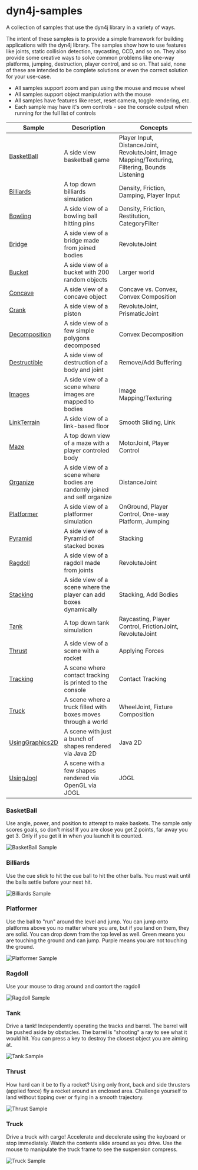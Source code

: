 # dyn4j-samples
A collection of samples that use the dyn4j library in a variety of ways.

The intent of these samples is to provide a simple framework for building applications with the dyn4j library. The samples show how to use features like joints, static collision detection, raycasting, CCD, and so on. They also provide some creative ways to solve common problems like one-way platforms, jumping, destruction, player control, and so on. That said, none of these are intended to be complete solutions or even the correct solution for your use-case.

* All samples support zoom and pan using the mouse and mouse wheel
* All samples support object manipulation with the mouse
* All samples have features like reset, reset camera, toggle rendering, etc.
* Each sample may have it's own controls - see the console output when running for the full list of controls

| Sample | Description | Concepts |
| --- | --- | --- |
| [BasketBall](https://github.com/dyn4j/dyn4j-samples/tree/master/src/main/java/org/dyn4j/samples/BasketBall.java) | A side view basketball game | Player Input, DistanceJoint, RevoluteJoint, Image Mapping/Texturing, Filtering, Bounds Listening |
| [Billiards](https://github.com/dyn4j/dyn4j-samples/tree/master/src/main/java/org/dyn4j/samples/Billiards.java) | A top down billiards simulation | Density, Friction, Damping, Player Input |
| [Bowling](https://github.com/dyn4j/dyn4j-samples/tree/master/src/main/java/org/dyn4j/samples/Bowling.java) | A side view of a bowling ball hitting pins | Density, Friction, Restitution, CategoryFilter |
| [Bridge](https://github.com/dyn4j/dyn4j-samples/tree/master/src/main/java/org/dyn4j/samples/Bridge.java) | A side view of a bridge made from joined bodies | RevoluteJoint |
| [Bucket](https://github.com/dyn4j/dyn4j-samples/tree/master/src/main/java/org/dyn4j/samples/Bucket.java) | A side view of a bucket with 200 random objects | Larger world |
| [Concave](https://github.com/dyn4j/dyn4j-samples/tree/master/src/main/java/org/dyn4j/samples/Concave.java) | A side view of a concave object | Concave vs. Convex, Convex Composition |
| [Crank](https://github.com/dyn4j/dyn4j-samples/tree/master/src/main/java/org/dyn4j/samples/Crank.java) | A side view of a piston | RevoluteJoint, PrismaticJoint |
| [Decomposition](https://github.com/dyn4j/dyn4j-samples/tree/master/src/main/java/org/dyn4j/samples/Decomposition.java) | A side view of a few simple polygons decomposed | Convex Decomposition |
| [Destructible](https://github.com/dyn4j/dyn4j-samples/tree/master/src/main/java/org/dyn4j/samples/Destructible.java) | A side view of destruction of a body and joint | Remove/Add Buffering |
| [Images](https://github.com/dyn4j/dyn4j-samples/tree/master/src/main/java/org/dyn4j/samples/Images.java) | A side view of a scene where images are mapped to bodies | Image Mapping/Texturing |
| [LinkTerrain](https://github.com/dyn4j/dyn4j-samples/tree/master/src/main/java/org/dyn4j/samples/LinkTerrain.java) | A side view of a link-based floor | Smooth Sliding, Link |
| [Maze](https://github.com/dyn4j/dyn4j-samples/tree/master/src/main/java/org/dyn4j/samples/Maze.java) | A top down view of a maze with a player controled body | MotorJoint, Player Control |
| [Organize](https://github.com/dyn4j/dyn4j-samples/tree/master/src/main/java/org/dyn4j/samples/Organize.java) | A side view of a scene where bodies are randomly joined and self organize | DistanceJoint |
| [Platformer](https://github.com/dyn4j/dyn4j-samples/tree/master/src/main/java/org/dyn4j/samples/Platformer.java) | A side view of a platformer simulation | OnGround, Player Control, One-way Platform, Jumping |
| [Pyramid](https://github.com/dyn4j/dyn4j-samples/tree/master/src/main/java/org/dyn4j/samples/Pyramid.java) | A side view of a Pyramid of stacked boxes | Stacking |
| [Ragdoll](https://github.com/dyn4j/dyn4j-samples/tree/master/src/main/java/org/dyn4j/samples/Ragdoll.java) | A side view of a ragdoll made from joints | RevoluteJoint |
| [Stacking](https://github.com/dyn4j/dyn4j-samples/tree/master/src/main/java/org/dyn4j/samples/Stacking.java) | A side view of a scene where the player can add boxes dynamically | Stacking, Add Bodies |
| [Tank](https://github.com/dyn4j/dyn4j-samples/tree/master/src/main/java/org/dyn4j/samples/Tank.java) | A top down tank simulation | Raycasting, Player Control, FrictionJoint, RevoluteJoint |
| [Thrust](https://github.com/dyn4j/dyn4j-samples/tree/master/src/main/java/org/dyn4j/samples/Thrust.java) | A side view of a scene with a rocket | Applying Forces |
| [Tracking](https://github.com/dyn4j/dyn4j-samples/tree/master/src/main/java/org/dyn4j/samples/Tracking.java) | A scene where contact tracking is printed to the console | Contact Tracking |
| [Truck](https://github.com/dyn4j/dyn4j-samples/tree/master/src/main/java/org/dyn4j/samples/Truck.java) | A scene where a truck filled with boxes moves through a world | WheelJoint, Fixture Composition |
| [UsingGraphics2D](https://github.com/dyn4j/dyn4j-samples/tree/master/src/main/java/org/dyn4j/samples/UsingGraphics2D.java) | A scene with just a bunch of shapes rendered via Java 2D | Java 2D |
| [UsingJogl](https://github.com/dyn4j/dyn4j-samples/tree/master/src/main/java/org/dyn4j/samples/UsingJogl.java) | A scene with a few shapes rendered via OpenGL via JOGL | JOGL |

### BasketBall
Use angle, power, and position to attempt to make baskets. The sample only scores goals, so don't miss! If you are close you get 2 points, far away you get 3.  Only if you get it in when you launch it is counted.

![BasketBall Sample](media/DoubleMenu.png?raw=true "BasketBall sample")

### Billiards
Use the cue stick to hit the cue ball to hit the other balls.  You must wait until the balls settle before your next hit.

![Billiards Sample](captures/Billiards.gif?raw=true "Billiards sample")

### Platformer
Use the ball to "run" around the level and jump. You can jump onto platforms above you no matter where you are, but if you land on them, they are solid. You can drop down from the top level as well. Green means you are touching the ground and can jump. Purple means you are not touching the ground.

![Platformer Sample](captures/Platformer.gif?raw=true "Platformer sample")

### Ragdoll
Use your mouse to drag around and contort the ragdoll

![Ragdoll Sample](captures/Ragdoll.gif?raw=true "Ragdoll sample")

### Tank
Drive a tank! Independently operating the tracks and barrel. The barrel will be pushed aside by obstacles. The barrel is "shooting" a ray to see what it would hit. You can press a key to destroy the closest object you are aiming at.

![Tank Sample](captures/Tank.gif?raw=true "Tank sample")

### Thrust
How hard can it be to fly a rocket? Using only front, back and side thrusters (applied force) fly a rocket around an enclosed area. Challenge yourself to land without tipping over or flying in a smooth trajectory.

![Thrust Sample](captures/Thrust.gif?raw=true "Thrust sample")

### Truck
Drive a truck with cargo! Accelerate and decelerate using the keyboard or stop immediately. Watch the contents slide around as you drive. Use the mouse to manipulate the truck frame to see the suspension compress.

![Truck Sample](captures/Truck.gif?raw=true "Truck sample")

